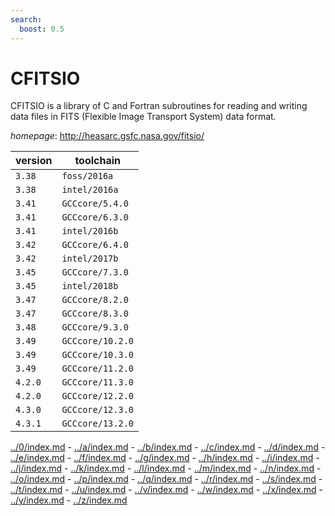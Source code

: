 ```yaml
---
search:
  boost: 0.5
---
```

# CFITSIO

CFITSIO is a library of C and Fortran subroutines for reading and writing data files in FITS (Flexible Image Transport System) data format.

*homepage*: <http://heasarc.gsfc.nasa.gov/fitsio/>

version | toolchain
--------|----------
``3.38`` | ``foss/2016a``
``3.38`` | ``intel/2016a``
``3.41`` | ``GCCcore/5.4.0``
``3.41`` | ``GCCcore/6.3.0``
``3.41`` | ``intel/2016b``
``3.42`` | ``GCCcore/6.4.0``
``3.42`` | ``intel/2017b``
``3.45`` | ``GCCcore/7.3.0``
``3.45`` | ``intel/2018b``
``3.47`` | ``GCCcore/8.2.0``
``3.47`` | ``GCCcore/8.3.0``
``3.48`` | ``GCCcore/9.3.0``
``3.49`` | ``GCCcore/10.2.0``
``3.49`` | ``GCCcore/10.3.0``
``3.49`` | ``GCCcore/11.2.0``
``4.2.0`` | ``GCCcore/11.3.0``
``4.2.0`` | ``GCCcore/12.2.0``
``4.3.0`` | ``GCCcore/12.3.0``
``4.3.1`` | ``GCCcore/13.2.0``

[../0/index.md](0) - [../a/index.md](a) - [../b/index.md](b) - [../c/index.md](c) - [../d/index.md](d) - [../e/index.md](e) - [../f/index.md](f) - [../g/index.md](g) - [../h/index.md](h) - [../i/index.md](i) - [../j/index.md](j) - [../k/index.md](k) - [../l/index.md](l) - [../m/index.md](m) - [../n/index.md](n) - [../o/index.md](o) - [../p/index.md](p) - [../q/index.md](q) - [../r/index.md](r) - [../s/index.md](s) - [../t/index.md](t) - [../u/index.md](u) - [../v/index.md](v) - [../w/index.md](w) - [../x/index.md](x) - [../y/index.md](y) - [../z/index.md](z)

